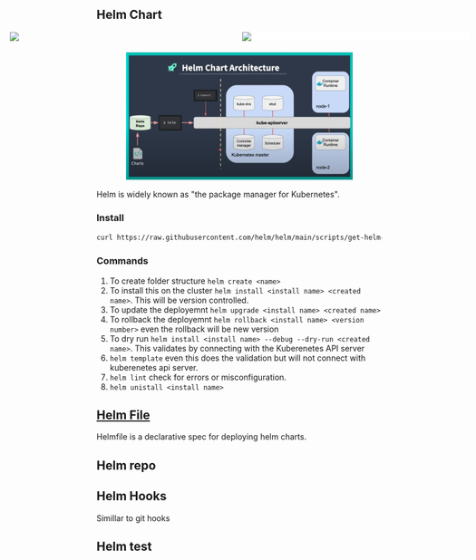 ## Helm Chart

<div style="display: flex; flex-direction: column; align-items: center; gap: 20px;">

<div style="display: flex; gap: 10px;">

<img src="https://ctf-cci-com.imgix.net/4mpa9wPxoZ8GeAFCpoaryl/9b70f6c2bcd6a93f4692ed3806c4e30e/2023-03-16-image2.png?ixlib=rb-3.2.1&w=2000&auto=format&fit=max&q=60&ch=DPR%2CWidth%2CViewport-Width%2CSave-Data" width=400>

<img src="https://assets.cloudacademy.com/bakery/media/uploads/entity/blobid1-ed9f8e01-0402-4fcd-887f-25b8f50888f2.png" width=400 style="background: white;">

</div>

<div>
<img src="../static/helm-arch.png" width=400 style="background: white;">
</div>

</div>


Helm is widely known as "the package manager for Kubernetes". 

### Install 

```bash
curl https://raw.githubusercontent.com/helm/helm/main/scripts/get-helm-3 | bash
```

### Commands

1. To create folder structure `helm create <name>`
2. To install this on the cluster `helm install <install name> <created name>`. This will be version controlled. 
3. To update the deployemnt `helm upgrade <install name> <created name>`
4. To rollback the deployemnt `helm rollback <install name> <version number>` even the rollback will be new version
5. To dry run `helm install <install name> --debug --dry-run <created name>`. This validates by connecting with the Kuberenetes API server
6. `helm template` even this does the validation but will not connect with kuberenetes api server.
7. `helm lint` check for errors or misconfiguration.
8. `helm unistall <install name>`


## [Helm File](https://jhooq.com/helmfile-manage-helmchart/)

Helmfile is a declarative spec for deploying helm charts.

## Helm repo

## Helm Hooks

Simillar to git hooks

## Helm test